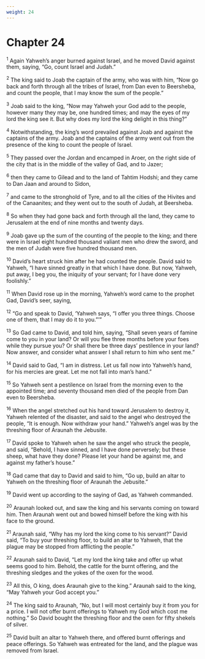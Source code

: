```yaml
---
weight: 24
---
```


# Chapter 24

<sup>1</sup> Again Yahweh’s anger burned against Israel, and he moved David against them, saying, “Go, count Israel and Judah.” 

<sup>2</sup> The king said to Joab the captain of the army, who was with him, “Now go back and forth through all the tribes of Israel, from Dan even to Beersheba, and count the people, that I may know the sum of the people.” 

<sup>3</sup> Joab said to the king, “Now may Yahweh your God add to the people, however many they may be, one hundred times; and may the eyes of my lord the king see it. But why does my lord the king delight in this thing?” 

<sup>4</sup> Notwithstanding, the king’s word prevailed against Joab and against the captains of the army. Joab and the captains of the army went out from the presence of the king to count the people of Israel. 

<sup>5</sup> They passed over the Jordan and encamped in Aroer, on the right side of the city that is in the middle of the valley of Gad, and to Jazer; 

<sup>6</sup> then they came to Gilead and to the land of Tahtim Hodshi; and they came to Dan Jaan and around to Sidon, 

<sup>7</sup> and came to the stronghold of Tyre, and to all the cities of the Hivites and of the Canaanites; and they went out to the south of Judah, at Beersheba. 

<sup>8</sup> So when they had gone back and forth through all the land, they came to Jerusalem at the end of nine months and twenty days. 

<sup>9</sup> Joab gave up the sum of the counting of the people to the king; and there were in Israel eight hundred thousand valiant men who drew the sword, and the men of Judah were five hundred thousand men. 

<sup>10</sup> David’s heart struck him after he had counted the people. David said to Yahweh, “I have sinned greatly in that which I have done. But now, Yahweh, put away, I beg you, the iniquity of your servant; for I have done very foolishly.” 

<sup>11</sup> When David rose up in the morning, Yahweh’s word came to the prophet Gad, David’s seer, saying, 

<sup>12</sup> “Go and speak to David, ‘Yahweh says, “I offer you three things. Choose one of them, that I may do it to you.”’” 

<sup>13</sup> So Gad came to David, and told him, saying, “Shall seven years of famine come to you in your land? Or will you flee three months before your foes while they pursue you? Or shall there be three days’ pestilence in your land? Now answer, and consider what answer I shall return to him who sent me.” 

<sup>14</sup> David said to Gad, “I am in distress. Let us fall now into Yahweh’s hand, for his mercies are great. Let me not fall into man’s hand.” 

<sup>15</sup> So Yahweh sent a pestilence on Israel from the morning even to the appointed time; and seventy thousand men died of the people from Dan even to Beersheba. 

<sup>16</sup> When the angel stretched out his hand toward Jerusalem to destroy it, Yahweh relented of the disaster, and said to the angel who destroyed the people, “It is enough. Now withdraw your hand.” Yahweh’s angel was by the threshing floor of Araunah the Jebusite. 

<sup>17</sup> David spoke to Yahweh when he saw the angel who struck the people, and said, “Behold, I have sinned, and I have done perversely; but these sheep, what have they done? Please let your hand be against me, and against my father’s house.” 

<sup>18</sup> Gad came that day to David and said to him, “Go up, build an altar to Yahweh on the threshing floor of Araunah the Jebusite.” 

<sup>19</sup> David went up according to the saying of Gad, as Yahweh commanded. 

<sup>20</sup> Araunah looked out, and saw the king and his servants coming on toward him. Then Araunah went out and bowed himself before the king with his face to the ground. 

<sup>21</sup> Araunah said, “Why has my lord the king come to his servant?” David said, “To buy your threshing floor, to build an altar to Yahweh, that the plague may be stopped from afflicting the people.” 

<sup>22</sup> Araunah said to David, “Let my lord the king take and offer up what seems good to him. Behold, the cattle for the burnt offering, and the threshing sledges and the yokes of the oxen for the wood. 

<sup>23</sup> All this, O king, does Araunah give to the king.” Araunah said to the king, “May Yahweh your God accept you.” 

<sup>24</sup> The king said to Araunah, “No, but I will most certainly buy it from you for a price. I will not offer burnt offerings to Yahweh my God which cost me nothing.” So David bought the threshing floor and the oxen for fifty shekels of silver. 

<sup>25</sup> David built an altar to Yahweh there, and offered burnt offerings and peace offerings. So Yahweh was entreated for the land, and the plague was removed from Israel. 

